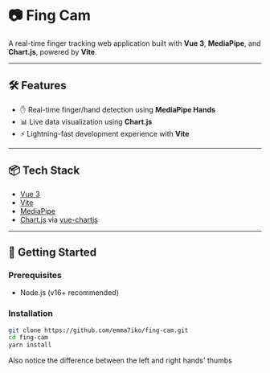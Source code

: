 # 📷 Fing Cam

A real-time finger tracking web application built with **Vue 3**, **MediaPipe**, and **Chart.js**, powered by **Vite**.

---

## 🛠️ Features

- ✋ Real-time finger/hand detection using **MediaPipe Hands**
- 📊 Live data visualization using **Chart.js**
- ⚡ Lightning-fast development experience with **Vite**

---

## 📦 Tech Stack

- [Vue 3](https://vuejs.org/)
- [Vite](https://vitejs.dev/)
- [MediaPipe](https://google.github.io/mediapipe/)
- [Chart.js](https://www.chartjs.org/) via [vue-chartjs](https://vue-chartjs.org/)

---

## 🚀 Getting Started

### Prerequisites

- Node.js (v16+ recommended)

### Installation

```bash
git clone https://github.com/emma7iko/fing-cam.git
cd fing-cam
yarn install
```

Also notice the difference between the left and right hands' thumbs